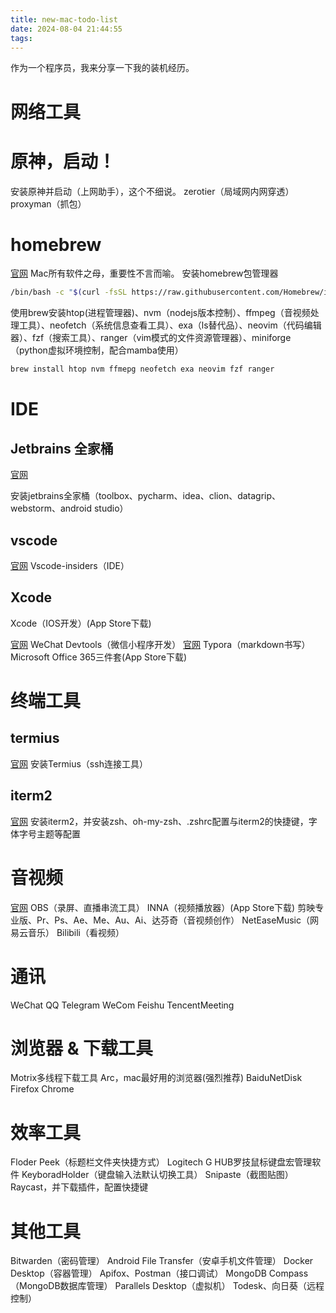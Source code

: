 ```yaml
---
title: new-mac-todo-list
date: 2024-08-04 21:44:55
tags:
---
```

作为一个程序员，我来分享一下我的装机经历。

# 网络工具
# 原神，启动！
安装原神并启动（上网助手），这个不细说。
zerotier（局域网内网穿透）
proxyman（抓包）

# homebrew
[官网](https://brew.sh/)
Mac所有软件之母，重要性不言而喻。
安装homebrew包管理器
```bash
/bin/bash -c "$(curl -fsSL https://raw.githubusercontent.com/Homebrew/install/HEAD/install.sh)"
```

使用brew安装htop(进程管理器)、nvm（nodejs版本控制）、ffmpeg（音视频处理工具）、neofetch（系统信息查看工具）、exa（ls替代品）、neovim（代码编辑器）、fzf（搜索工具）、ranger（vim模式的文件资源管理器）、miniforge（python虚拟环境控制，配合mamba使用）
```bash
brew install htop nvm ffmepg neofetch exa neovim fzf ranger
```
# IDE
## Jetbrains 全家桶
[官网](https://www.jetbrains.com/)

安装jetbrains全家桶（toolbox、pycharm、idea、clion、datagrip、webstorm、android studio）
## vscode
[官网](https://code.visualstudio.com/)
Vscode-insiders（IDE）
## Xcode
Xcode（IOS开发）(App Store下载)

[官网](https://developers.weixin.qq.com/miniprogram/dev/devtools/download.html)
WeChat Devtools（微信小程序开发）
[官网](https://typora.io/)
Typora（markdown书写）
Microsoft Office 365三件套(App Store下载)

# 终端工具
## termius
[官网](https://termius.com/)
安装Termius（ssh连接工具）

## iterm2
[官网](https://iterm2.com/)
安装iterm2，并安装zsh、oh-my-zsh、.zshrc配置与iterm2的快捷键，字体字号主题等配置


# 音视频
[官网](https://obsproject.com/download)
OBS（录屏、直播串流工具）
INNA（视频播放器）(App Store下载)
剪映专业版、Pr、Ps、Ae、Me、Au、Ai、达芬奇（音视频创作）
NetEaseMusic（网易云音乐）
Bilibili（看视频）

# 通讯
WeChat
QQ
Telegram
WeCom
Feishu
TencentMeeting

# 浏览器 & 下载工具

Motrix多线程下载工具
Arc，mac最好用的浏览器(强烈推荐)
BaiduNetDisk
Firefox
Chrome

# 效率工具
Floder Peek（标题栏文件夹快捷方式）
Logitech G HUB罗技鼠标键盘宏管理软件
KeyboradHolder（键盘输入法默认切换工具）
Snipaste（截图贴图）
Raycast，并下载插件，配置快捷键

# 其他工具
Bitwarden（密码管理）
Android File Transfer（安卓手机文件管理）
Docker Desktop（容器管理）
Apifox、Postman（接口调试）
MongoDB Compass（MongoDB数据库管理）
Parallels Desktop（虚拟机）
Todesk、向日葵（远程控制）